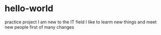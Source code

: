 # hello-world
practice project
I am new to the IT field
I like to learm new things and meet new people
first of many changes
